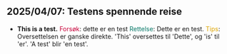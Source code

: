 ## 2025/04/07: Testens spennende reise
- **This is a test.**
  <span style="color: #C70039 ">Forsøk</span>: dette er en test
  <span style="color: #097969">Rettelse</span>: Dette er en test.
  <span style="color: #dda504">Tips</span>: Oversettelsen er ganske direkte. 'This' oversettes til 'Dette', og 'is' til 'er'. 'A test' blir 'en test'.
